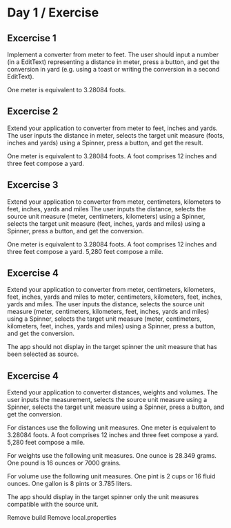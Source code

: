 # Day 1 / Exercise

## Excercise 1
Implement a converter from meter to feet.
The user should input a number (in a EditText) representing
a distance in meter, press a button, and get the
conversion in yard (e.g. using a toast or writing the conversion
in a second EditText).

One meter is equivalent to 3.28084 foots.

## Excercise 2
Extend your application to converter from meter to feet,
inches and yards.
The user inputs the distance in meter, selects the target unit measure
(foots, inches and yards) using a Spinner, press a button, and get the
result.

One meter is equivalent to 3.28084 foots.
A foot comprises 12 inches and three feet compose a yard.

## Excercise 3
Extend your application to converter from meter, centimeters, kilometers
to feet, inches, yards and miles
The user inputs the distance, selects the source unit measure
(meter, centimeters, kilometers) using a Spinner,
selects the target unit measure
(feet, inches, yards and miles) using a Spinner,
press a button, and get the
conversion.

One meter is equivalent to 3.28084 foots.
A foot comprises 12 inches and three feet compose a yard.
5,280 feet compose a mile.

## Excercise 4
Extend your application to converter from meter, centimeters, kilometers, feet, inches, yards and miles
to meter, centimeters, kilometers, feet, inches, yards and miles.
The user inputs the distance, selects the source unit measure
(meter, centimeters, kilometers, feet, inches, yards and miles) using a Spinner,
selects the target unit measure
(meter, centimeters, kilometers, feet, inches, yards and miles) using a Spinner,
press a button, and get the
conversion.

The app should not display in the target spinner the unit measure that has been
selected as source.

## Excercise 4
Extend your application to converter distances, weights and volumes.
The user inputs the measurement,
selects the source unit measure
 using a Spinner,
selects the target unit measure
 using a Spinner,
press a button, and get the
conversion.

For distances use the following unit measures.
One meter is equivalent to 3.28084 foots.
A foot comprises 12 inches and three feet compose a yard.
5,280 feet compose a mile.

For weights use the following unit measures.
One ounce is 28.349 grams.
One pound is 16 ounces or 7000 grains.

For volume use the following unit measures.
One pint is 2 cups or 16 fluid ounces.
One gallon is 8 pints or 3.785 liters.


The app should display in the target spinner
only the unit measures compatible with the source unit.


Remove build
Remove local.properties